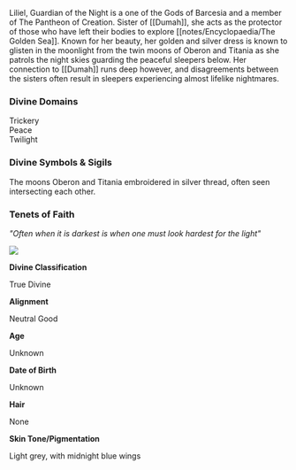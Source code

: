 Liliel, Guardian of the Night is a one of the Gods of Barcesia and a member of The Pantheon of Creation. Sister of [[Dumah]], she acts as the protector of those who have left their bodies to explore [[notes/Encyclopaedia/The Golden Sea]]. Known for her beauty, her golden and silver dress is known to glisten in the moonlight from the twin moons of Oberon and Titania as she patrols the night skies guarding the peaceful sleepers below. Her connection to [[Dumah]] runs deep however, and disagreements between the sisters often result in sleepers experiencing almost lifelike nightmares.

### Divine Domains

Trickery  
Peace  
Twilight

### Divine Symbols & Sigils

The moons Oberon and Titania embroidered in silver thread, often seen intersecting each other.

### Tenets of Faith

_"Often when it is darkest is when one must look hardest for the light"_

![](assets/liliel.jpg)

**Divine Classification**

True Divine

**Alignment**

Neutral Good

**Age**

Unknown

**Date of Birth**

Unknown

**Hair**

None

**Skin Tone/Pigmentation**

Light grey, with midnight blue wings